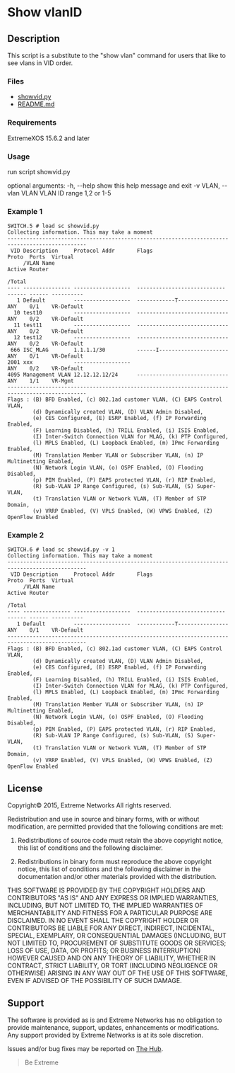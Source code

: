 # Show vlanID
## Description
This script is a substitute to the "show vlan" command for users that like to see vlans in VID order.

### Files
* [showvid.py](showvid.py)
* [README.md](README.md)

### Requirements
ExtremeXOS 15.6.2 and later

### Usage
run script showvid.py

optional arguments:
  -h, --help            show this help message and exit
  -v VLAN, --vlan VLAN  VLAN ID range 1,2 or 1-5


### Example 1
```
SWITCH.5 # load sc showvid.py
Collecting information. This may take a moment
-----------------------------------------------------------------------------------------------
 VID Description     Protocol Addr       Flags                         Proto  Ports  Virtual
     /VLAN Name                                                               Active Router
                                                                              /Total
---- --------------- ------------------  ----------------------------  ------ ------ ----------
   1 Default         ------------------  ------------T----------------  ANY    0/1    VR-Default
  10 test10          ------------------  -----------------------------  ANY    0/2    VR-Default
  11 test11          ------------------  -----------------------------  ANY    0/2    VR-Default
  12 test12          ------------------  -----------------------------  ANY    0/2    VR-Default
 666 ISC_MLAG        1.1.1.1/30          ------I----------------------  ANY    0/1    VR-Default
2001 xxx             ------------------                                ANY    0/2    VR-Default
4095 Management VLAN 12.12.12.12/24      -----------------------------  ANY    1/1    VR-Mgmt
-----------------------------------------------------------------------------------------------
Flags : (B) BFD Enabled, (c) 802.1ad customer VLAN, (C) EAPS Control VLAN,
        (d) Dynamically created VLAN, (D) VLAN Admin Disabled,
        (e) CES Configured, (E) ESRP Enabled, (f) IP Forwarding Enabled,
        (F) Learning Disabled, (h) TRILL Enabled, (i) ISIS Enabled,
        (I) Inter-Switch Connection VLAN for MLAG, (k) PTP Configured,
        (l) MPLS Enabled, (L) Loopback Enabled, (m) IPmc Forwarding Enabled,
        (M) Translation Member VLAN or Subscriber VLAN, (n) IP Multinetting Enabled,
        (N) Network Login VLAN, (o) OSPF Enabled, (O) Flooding Disabled,
        (p) PIM Enabled, (P) EAPS protected VLAN, (r) RIP Enabled,
        (R) Sub-VLAN IP Range Configured, (s) Sub-VLAN, (S) Super-VLAN,
        (t) Translation VLAN or Network VLAN, (T) Member of STP Domain,
        (v) VRRP Enabled, (V) VPLS Enabled, (W) VPWS Enabled, (Z) OpenFlow Enabled

```
### Example 2
```
SWITCH.6 # load sc showvid.py -v 1
Collecting information. This may take a moment
-----------------------------------------------------------------------------------------------
 VID Description     Protocol Addr       Flags                         Proto  Ports  Virtual
     /VLAN Name                                                               Active Router
                                                                              /Total
---- --------------- ------------------  ----------------------------  ------ ------ ----------
   1 Default         ------------------  ------------T----------------  ANY    0/1    VR-Default
-----------------------------------------------------------------------------------------------
Flags : (B) BFD Enabled, (c) 802.1ad customer VLAN, (C) EAPS Control VLAN,
        (d) Dynamically created VLAN, (D) VLAN Admin Disabled,
        (e) CES Configured, (E) ESRP Enabled, (f) IP Forwarding Enabled,
        (F) Learning Disabled, (h) TRILL Enabled, (i) ISIS Enabled,
        (I) Inter-Switch Connection VLAN for MLAG, (k) PTP Configured,
        (l) MPLS Enabled, (L) Loopback Enabled, (m) IPmc Forwarding Enabled,
        (M) Translation Member VLAN or Subscriber VLAN, (n) IP Multinetting Enabled,
        (N) Network Login VLAN, (o) OSPF Enabled, (O) Flooding Disabled,
        (p) PIM Enabled, (P) EAPS protected VLAN, (r) RIP Enabled,
        (R) Sub-VLAN IP Range Configured, (s) Sub-VLAN, (S) Super-VLAN,
        (t) Translation VLAN or Network VLAN, (T) Member of STP Domain,
        (v) VRRP Enabled, (V) VPLS Enabled, (W) VPWS Enabled, (Z) OpenFlow Enabled
```

## License
Copyright© 2015, Extreme Networks
All rights reserved.

Redistribution and use in source and binary forms, with or without modification,
are permitted provided that the following conditions are met:

1. Redistributions of source code must retain the above copyright notice, this
list of conditions and the following disclaimer.

2. Redistributions in binary form must reproduce the above copyright notice,
this list of conditions and the following disclaimer in the documentation
and/or other materials provided with the distribution.

THIS SOFTWARE IS PROVIDED BY THE COPYRIGHT HOLDERS AND CONTRIBUTORS "AS IS" AND
ANY EXPRESS OR IMPLIED WARRANTIES, INCLUDING, BUT NOT LIMITED TO, THE IMPLIED
WARRANTIES OF MERCHANTABILITY AND FITNESS FOR A PARTICULAR PURPOSE ARE
DISCLAIMED. IN NO EVENT SHALL THE COPYRIGHT HOLDER OR CONTRIBUTORS BE LIABLE
FOR ANY DIRECT, INDIRECT, INCIDENTAL, SPECIAL, EXEMPLARY, OR CONSEQUENTIAL
DAMAGES (INCLUDING, BUT NOT LIMITED TO, PROCUREMENT OF SUBSTITUTE GOODS OR
SERVICES; LOSS OF USE, DATA, OR PROFITS; OR BUSINESS INTERRUPTION) HOWEVER
CAUSED AND ON ANY THEORY OF LIABILITY, WHETHER IN CONTRACT, STRICT LIABILITY,
OR TORT (INCLUDING NEGLIGENCE OR OTHERWISE) ARISING IN ANY WAY OUT OF THE USE
OF THIS SOFTWARE, EVEN IF ADVISED OF THE POSSIBILITY OF SUCH DAMAGE.

## Support
The software is provided as is and Extreme Networks has no obligation to provide
maintenance, support, updates, enhancements or modifications.
Any support provided by Extreme Networks is at its sole discretion.

Issues and/or bug fixes may be reported on [The Hub](https://community.extremenetworks.com/extreme).

>Be Extreme
